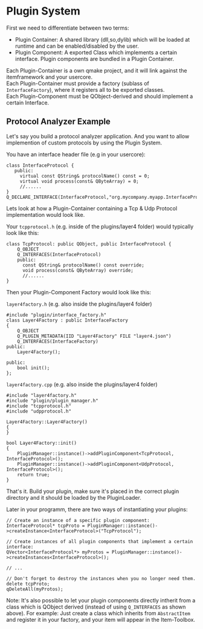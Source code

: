 # Plugin System

First we need to differentiate between two terms:

* Plugin Container: A shared library (dll,so,dylib) which will be loaded at runtime and can be enabled/disabled by the user.
* Plugin Component: A exported Class which implements a certain interface. Plugin components are bundled in a Plugin Container.

Each Plugin-Container is a own qmake project, and it will link against the itemframework and your usercore.  
Each Plugin-Container must provide a factory (sublass of `InterfaceFactory`), where it registers all to be exported classes.  
Each Plugin-Component must be QObject-derived and should implement a certain Interface.

## Protocol Analyzer Example

Let's say you build a protocol analyzer application. And you want to allow implemention of custom protocols by using the Plugin System.

You have an interface header file (e.g in your usercore):

```
class InterfaceProtocol {
   public:
     virtual const QString& protocolName() const = 0;
     virtual void process(const& QByteArray) = 0;
     //......
}
Q_DECLARE_INTERFACE(InterfaceProtocol,"org.mycompany.myapp.InterfaceProtocol")
```

Lets look at how a Plugin-Container containing a Tcp & Udp Protocol implementation would look like.

Your `tcpprotocol.h` (e.g. inside of the plugins/layer4 folder) would typically look like this:

```
class TcpProtocol: public QObject, public InterfaceProtocol {
    Q_OBJECT
    Q_INTERFACES(InterfaceProtocol)
    public:
      const QString& protocolName() const override;
      void process(const& QByteArray) override;
      //......
}

```

Then your Plugin-Component Factory would look like this:

`layer4factory.h` (e.g. also inside the plugins/layer4 folder)

```
#include "plugin/interface_factory.h"
class Layer4Factory : public InterfaceFactory
{
    Q_OBJECT
    Q_PLUGIN_METADATA(IID "Layer4Factory" FILE "layer4.json")
    Q_INTERFACES(InterfaceFactory)
public:
    Layer4Factory();

public:
    bool init();
};

```

`layer4factory.cpp` (e.g. also inside the plugins/layer4 folder)

```
#include "layer4factory.h"
#include "plugin/plugin_manager.h"
#include "tcpprotocol.h"
#include "udpprotocol.h"

Layer4Factory::Layer4Factory()
{
}

bool Layer4Factory::init()
{
    PluginManager::instance()->addPluginComponent<TcpProtocol, InterfaceProtocol>();
    PluginManager::instance()->addPluginComponent<UdpProtocol, InterfaceProtocol>();
    return true;
}

```

That's it. Build your plugin, make sure it's placed in the correct plugin directory and it should be loaded by the PluginLoader.

Later in your programm, there are two ways of instantiating your plugins:


```
// Create an instance of a specific plugin component:
InterfaceProtocol* tcpProto = PluginManager::instance()->createInstance<InterfaceProtocol>("TcpProtocol");

// Create instances of all plugin components that implement a certain interface:
QVector<InterfaceProtocol*> myProtos = PluginManager::instance()->createInstances<InterfaceProtocol>();

// ...

// Don't forget to destroy the instances when you no longer need them.
delete tcpProto;
qDeleteAll(myProtos);

```

Note: It's also possible to let your plugin components directly intherit from a class which is QObject derived (instead of using `Q_INTERFACES` as shown above). For example: Just create a class which inherits from `AbstractItem` and register it in your factory, and your item will appear in the Item-Toolbox.
